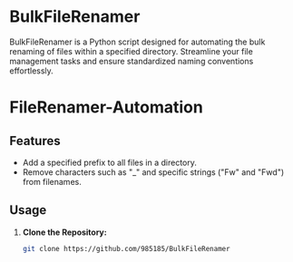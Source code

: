 # BulkFileRenamer
BulkFileRenamer is a Python script designed for automating the bulk renaming of files within a specified directory. Streamline your file management tasks and ensure standardized naming conventions effortlessly.
# FileRenamer-Automation

## Features

- Add a specified prefix to all files in a directory.
- Remove characters such as "_" and specific strings ("Fw" and "Fwd") from filenames.

## Usage

1. **Clone the Repository:**
   ```bash
   git clone https://github.com/985185/BulkFileRenamer

